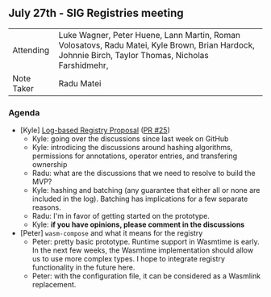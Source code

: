 ## July 27th - SIG Registries meeting

|          |      |
| -------- | -------- |
| Attending  | Luke Wagner, Peter Huene, Lann Martin, Roman Volosatovs, Radu Matei, Kyle Brown, Brian Hardock, Johnnie Birch, Taylor Thomas, Nicholas Farshidmehr,
| Note Taker | Radu Matei

### Agenda

- [Kyle] [Log-based Registry Proposal](https://github.com/bytecodealliance/SIG-Registries/blob/proposal/log-based-registry/proposals/Log-Based-Registry.md) ([PR #25](https://github.com/bytecodealliance/SIG-Registries/pull/25))
    - Kyle: going over the discussions since last week on GitHub
    - Kyle: introdicing the discussions around hashing algorithms, permissions for annotations, operator entries, and transfering ownership
    - Radu: what are the discussions that we need to resolve to build the MVP?
    - Kyle: hashing and batching (any guarantee that either all or none are included in the log). Batching has implications for a few separate reasons.
    - Radu: I'm in favor of getting started on the prototype.
    - Kyle: **if you have opinions, please comment in the discussions**
- [Peter] `wasm-compose` and what it means for the registry
    - Peter: pretty basic prototype. Runtime support in Wasmtime is early. In the next few weeks, the Wasmtime implementation should allow us to use more complex types. I hope to integrate registry functionality in the future here.
    - Peter: with the configuration file, it can be considered as a Wasmlink replacement.
    
